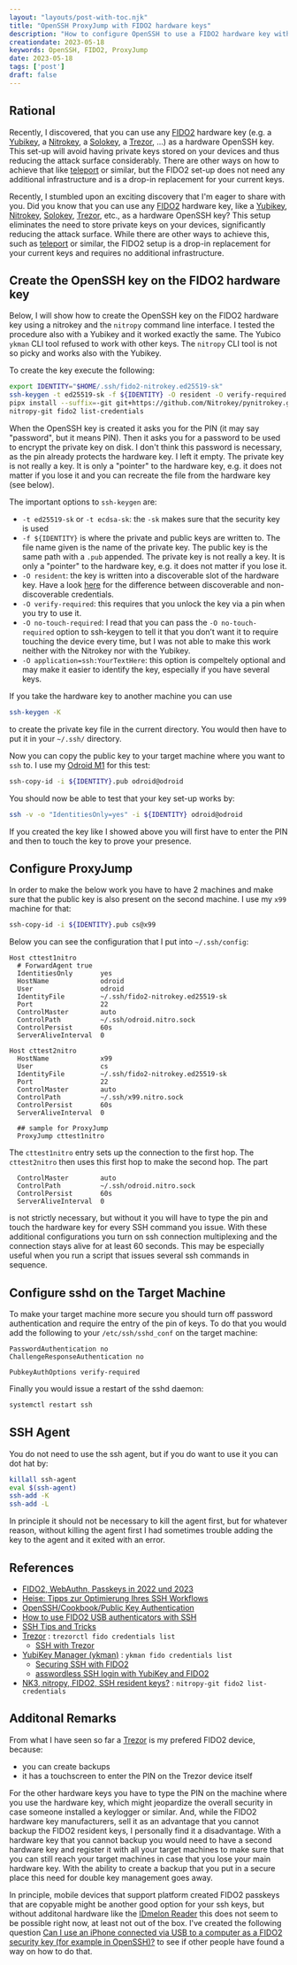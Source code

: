 ```yaml
---
layout: "layouts/post-with-toc.njk"
title: "OpenSSH ProxyJump with FIDO2 hardware keys"
description: "How to configure OpenSSH to use a FIDO2 hardware key with ProxyJump."
creationdate: 2023-05-18
keywords: OpenSSH, FIDO2, ProxyJump
date: 2023-05-18
tags: ['post']
draft: false
---
```


## Rational

Recently, I discovered, that you can use any [FIDO2](https://en.wikipedia.org/wiki/FIDO_Alliance#FIDO2) hardware key (e.g. a
[Yubikey](https://www.yubico.com/products/yubikey-5-overview/), a [Nitrokey](https://www.nitrokey.com/de), a [Solokey](https://solokeys.com/), a
[Trezor](https://trezor.io/learn/a/what-is-fido2), ...) as a hardware OpenSSH key. This set-up will avoid having private keys stored on your devices
and thus reducing the attack surface considerably. There are other ways on how to achieve that like [teleport](https://goteleport.com/) or similar,
but the FIDO2 set-up does not need any additional infrastructure and is a drop-in replacement for your current keys.

Recently, I stumbled upon an exciting discovery that I'm eager to share with you. Did you know that you can use any [FIDO2](https://en.wikipedia.org/wiki/FIDO_Alliance#FIDO2) hardware key, like a
[Yubikey](https://www.yubico.com/products/yubikey-5-overview/), [Nitrokey](https://www.nitrokey.com/de), [Solokey](https://solokeys.com/), [Trezor](https://trezor.io/learn/a/what-is-fido2), etc., as a hardware OpenSSH key? This setup eliminates the need to store private keys on your devices, significantly
reducing the attack surface. While there are other ways to achieve this, such as [teleport](https://goteleport.com/) or similar, the FIDO2 setup is a drop-in replacement for
your current keys and requires no additional infrastructure.

## Create the OpenSSH key on the FIDO2 hardware key

Below, I will show how to create the OpenSSH key on the FIDO2 hardware key using a nitrokey and the `nitropy` command line interface. I tested the
procedure also with a Yubikey and it worked exactly the same. The Yubico `ykman` CLI tool refused to work with other keys. The `nitropy` CLI tool is
not so picky and works also with the Yubikey.

To create the key execute the following:

```bash
export IDENTITY="$HOME/.ssh/fido2-nitrokey.ed25519-sk"
ssh-keygen -t ed25519-sk -f ${IDENTITY} -O resident -O verify-required -O application=ssh:nitrokey
pipx install --suffix=-git git+https://github.com/Nitrokey/pynitrokey.git
nitropy-git fido2 list-credentials
```

When the OpenSSH key is created it asks you for the PIN (it may say "password", but it means PIN). Then it asks you for a password to be used to
encrypt the private key on disk. I don't think this password is necessary, as the pin already protects the hardware key. I left it empty. The private
key is not really a key. It is only a "pointer" to the hardware key, e.g. it does not matter if you lose it and you can recreate the file from the
hardware key (see below).

The important options to  `ssh-keygen` are:
* `-t ed25519-sk` or `-t ecdsa-sk`: the `-sk` makes sure that the security key is used
* `-f ${IDENTITY}` is where the private and public keys are written to. The file name given is the name of the private key. The public key is the same
  path with a `.pub` appended. The private key is not really a key. It is only a "pointer" to the hardware key, e.g. it does not matter if you lose
  it.
* `-O resident`: the key is written into a discoverable slot of the hardware key. Have a look [here](https://www.ajfriesen.com/yubikey-ssh-key) for
  the difference between discoverable and non-discoverable credentials.
* `-O verify-required`: this requires that you unlock the key via a pin when you try to use it.
* `-O no-touch-required`: I read that you can pass the `-O no-touch-required` option to ssh-keygen to tell it that you don’t want it to require
  touching the device every time, but I was not able to make this work neither with the Nitrokey nor with the Yubikey.
* `-O application=ssh:YourTextHere`: this option is compeltely optional and may make it easier to identify the key, especially if you have several
  keys.

If you take the hardware key to another machine you can use
```bash
ssh-keygen -K
```
to create the private key file in the current directory. You would then
have to put it in your `~/.ssh/` directory.

Now you can copy the public key to your target machine where you want to `ssh` to. I use my [Odroid M1](../odroid-m1) for this test:

```bash
ssh-copy-id -i ${IDENTITY}.pub odroid@odroid
```

You should now be able to test that your key set-up works by:
```bash
ssh -v -o "IdentitiesOnly=yes" -i ${IDENTITY} odroid@odroid
```

If you created the key like I showed above you will first have to enter the PIN and then to touch the key to prove your presence.

## Configure ProxyJump

In order to make the below work you have to have 2 machines and make sure that the public key is also present on the second machine. I use my `x99`
machine for that:

```bash
ssh-copy-id -i ${IDENTITY}.pub cs@x99
```

Below you can see the configuration that I put into `~/.ssh/config`:

```
Host cttest1nitro
  # ForwardAgent true
  IdentitiesOnly       yes
  HostName             odroid
  User                 odroid
  IdentityFile         ~/.ssh/fido2-nitrokey.ed25519-sk
  Port                 22
  ControlMaster        auto
  ControlPath          ~/.ssh/odroid.nitro.sock
  ControlPersist       60s
  ServerAliveInterval  0

Host cttest2nitro
  HostName             x99
  User                 cs
  IdentityFile         ~/.ssh/fido2-nitrokey.ed25519-sk
  Port                 22
  ControlMaster        auto
  ControlPath          ~/.ssh/x99.nitro.sock
  ControlPersist       60s
  ServerAliveInterval  0

  ## sample for ProxyJump
  ProxyJump cttest1nitro
```

The `cttest1nitro` entry sets up the connection to the first hop. The `cttest2nitro` then uses this first hop to make the second hop. The part

```
  ControlMaster        auto
  ControlPath          ~/.ssh/odroid.nitro.sock
  ControlPersist       60s
  ServerAliveInterval  0
```

is not strictly necessary, but without it you will have to type the pin and touch the hardware key for every SSH command you issue. With these
additional configurations you turn on ssh connection multiplexing and the connection stays alive for at least 60 seconds. This may be especially
useful when you run a script that issues several ssh commands in sequence.

## Configure sshd on the Target Machine

To make your target machine more secure you should turn off password authentication and require the entry of the pin of keys. To do that you would add the following to your `/etc/ssh/sshd_conf` on the target machine:
```
PasswordAuthentication no
ChallengeResponseAuthentication no

PubkeyAuthOptions verify-required
```

Finally you would issue a restart of the sshd daemon:
```bash
systemctl restart ssh
```

## SSH Agent

You do not need to use the ssh agent, but if you do want to use it you can dot hat by:
```bash
killall ssh-agent
eval $(ssh-agent)
ssh-add -K
ssh-add -L
```

In principle it should not be necessary to kill the agent first, but for whatever reason, without killing the agent first I had sometimes trouble
adding the key to the agent and it exited with an error.

## References

* [FIDO2, WebAuthn, Passkeys in 2022 und 2023](https://www.nitrokey.com/de/blog/2022/fido2-webauthn-passkeys-2022-und-2023)
* [Heise: Tipps zur Optimierung Ihres SSH Workflows](https://www.heise.de/ratgeber/Tipps-zur-Optimierung-Ihres-SSH-Workflows-7272695.html?seite=all)
* [OpenSSH/Cookbook/Public Key Authentication](https://en.wikibooks.org/wiki/OpenSSH/Cookbook/Public_Key_Authentication)
* [How to use FIDO2 USB authenticators with SSH](https://www.stavros.io/posts/u2f-fido2-with-ssh)
* [SSH Tips and Tricks](https://carlosbecker.com/posts/ssh-tips-and-tricks/)
* [Trezor](https://trezor.io/learn/a/what-is-fido2) : `trezorctl fido credentials list`
    * [SSH with Trezor](https://trezor.io/learn/a/ssh-with-trezor)
* [YubiKey Manager (ykman)](https://docs.yubico.com/software/yubikey/tools/ykman/FIDO_Commands.html) : `ykman fido credentials list`
    * [Securing SSH with FIDO2](https://developers.yubico.com/SSH/Securing_SSH_with_FIDO2.html)
    * [asswordless SSH login with YubiKey and FIDO2](https://www.ajfriesen.com/yubikey-ssh-key)
* [NK3, nitropy, FIDO2, SSH resident keys?](https://support.nitrokey.com/t/fixed-nk3-nitropy-fido2-ssh-resident-keys/5061) : `nitropy-git fido2 list-credentials`

## Additonal Remarks

From what I have seen so far a [Trezor](https://trezor.io) is my prefered FIDO2 device, because:
* you can create backups
* it has a touchscreen to enter the PIN on the Trezor device itself

For the other hardware keys you have to type the PIN on the machine where you use the hardware key, which might jeopardize the overall security in
case someone installed a keylogger or similar. And, while the FIDO2 hardware key manufacturers, sell it as an advantage that you cannot backup the
FIDO2 resident keys, I personally find it a disadvantage. With a hardware key that you cannot backup you would need to have a second hardware key and
register it with all your target machines to make sure that you can still reach your target machines in case that you lose your main hardware
key. With the ability to create a backup that you put in a secure place this need for double key management goes away.

In principle, mobile devices that support platform created FIDO2 passkeys that are copyable might be another good option for your ssh keys, but
without additonal hardware like the [IDmelon
Reader](https://hmaslowski.com/ios-%26-ipados/f/use-your-mobile-phone-as-fido2-security-key-for-passwordless) this does not seem to be possible right
now, at least not out of the box. I've created the following question [Can I use an iPhone connected via USB to a computer as a FIDO2 security key
(for example in OpenSSH)?](https://superuser.com/questions/1784703/can-i-use-an-iphone-connected-via-usb-to-a-computer-as-a-fido2-security-key-for) to
see if other people have found a way on how to do that.
